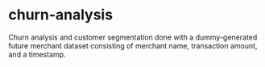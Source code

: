 # churn-analysis

Churn analysis and customer segmentation done with a dummy-generated future merchant dataset consisting of merchant name, transaction amount, and a timestamp.
